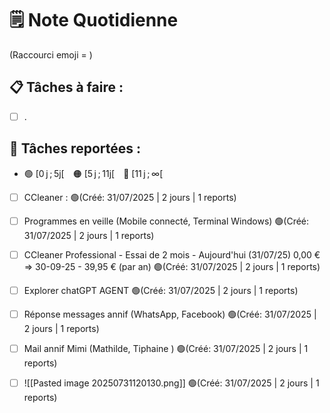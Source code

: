 # 🗒️ Note Quotidienne

(Raccourci emoji = )

## 📋 Tâches à faire :

- [ ] .


## 📌 Tâches reportées :

- 🟢 [0 j ; 5j[ 🟠 [5 j ; 11j[ 🔴 [11 j ; ∞[


- [ ] CCleaner : 🟢(Créé: 31/07/2025 | 2 jours | 1 reports)
- [ ] Programmes en veille (Mobile connecté, Terminal Windows) 🟢(Créé: 31/07/2025 | 2 jours | 1 reports)
- [ ] CCleaner Professional - Essai de 2 mois - Aujourd'hui (31/07/25) 0,00 € => 30-09-25 - 39,95 € (par an) 🟢(Créé: 31/07/2025 | 2 jours | 1 reports)
- [ ] Explorer chatGPT AGENT 🟢(Créé: 31/07/2025 | 2 jours | 1 reports)
- [ ] Réponse messages annif (WhatsApp, Facebook) 🟢(Créé: 31/07/2025 | 2 jours | 1 reports)
- [ ] Mail annif Mimi (Mathilde, Tiphaine ) 🟢(Créé: 31/07/2025 | 2 jours | 1 reports)
- [ ] ![[Pasted image 20250731120130.png]] 🟢(Créé: 31/07/2025 | 2 jours | 1 reports)





